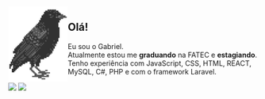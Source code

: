 <img align="left" src="corvo.png">

## Olá! <br>
Eu sou o Gabriel. <br>
Atualmente estou me **graduando** na FATEC e **estagiando**.
<br>
Tenho experiência com JavaScript, CSS, HTML, REACT, MySQL, C#, PHP e com o framework Laravel.
<br>

<div> 
  <a href="https://www.linkedin.com/in/gabrielsilvalves331/" target="_blank"><img src="https://img.shields.io/badge/-LinkedIn-%230077B5?style=for-the-badge&logo=linkedin&logoColor=white" target="_blank"></a> 
  <a href="https://gabrielsilvamel.github.io/Portfolio/" target="_blank"><img src="https://img.shields.io/badge/Portfolio-%230077B5?style=for-the-badge&logo=About.me&logoColor=white" target="_blank"></a> 
</div>
